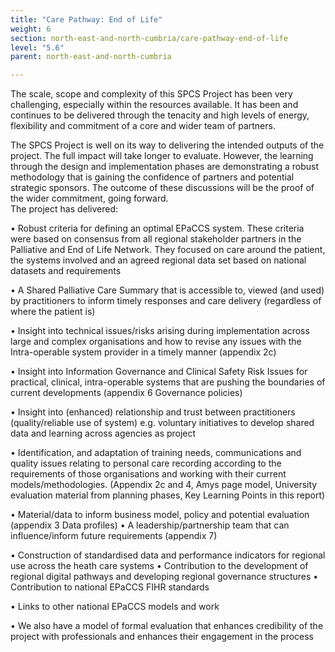 ```yaml
---
title: "Care Pathway: End of Life"
weight: 6
section: north-east-and-north-cumbria/care-pathway-end-of-life
level: "5.6"
parent: north-east-and-north-cumbria

---
```


The scale, scope and complexity of this SPCS Project has been very challenging, especially within the resources available.  It has been and continues to be delivered through the tenacity and high levels of energy, flexibility and commitment of a core and wider team of partners. 

The SPCS Project is well on its way to delivering the intended outputs of the project. The full impact will take longer to evaluate. However, the learning through the design and implementation phases are demonstrating a robust methodology that is gaining the confidence of partners and potential strategic sponsors. The outcome of these discussions will be the proof of the wider commitment, going forward.  
The project has delivered:

• Robust criteria for defining an optimal EPaCCS system. These criteria were based on consensus from all regional stakeholder partners in the Palliative and End of Life Network. They focused on care around the patient, the systems involved and an agreed regional data set based on national datasets and requirements

• A Shared Palliative Care Summary that is accessible to, viewed (and used) by practitioners to inform timely responses and care delivery (regardless of where the patient is) 

• Insight into technical issues/risks arising during implementation across large and complex organisations and how to revise any issues with the Intra-operable system provider in a timely manner (appendix 2c) 

• Insight into Information Governance and Clinical Safety Risk Issues for practical, clinical, intra-operable systems that are pushing the boundaries of current developments (appendix 6 Governance policies) 

• Insight into (enhanced) relationship and trust between practitioners (quality/reliable use of system) e.g. voluntary initiatives to develop shared data and learning across agencies as project 

• Identification, and adaptation of training needs, communications and quality issues relating to personal care recording according to the requirements of those organisations and working with their current models/methodologies. (Appendix 2c and 4, Amys page model, University evaluation material from planning phases, Key Learning Points in this report) 

• Material/data to inform business model, policy and potential evaluation (appendix 3 Data profiles) • A leadership/partnership team that can influence/inform future requirements (appendix 7) 

• Construction of standardised data and performance indicators for regional use across the heath care systems • Contribution to the development of regional digital pathways and developing regional governance structures • Contribution to national EPaCCS FIHR standards 

• Links to other national EPaCCS models and work  

• We also have a model of formal evaluation that enhances credibility of the project with professionals and enhances their engagement in the process 

        
